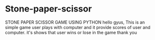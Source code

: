 # Stone-paper-scissor
STONE PAPER SCISSOR GAME USING PYTHON
hello gyus,
 This is an simple game user plays with computer 
 and it provide scores of user and computer.
 it's shows that user wins or lose in the game
 thank you 
